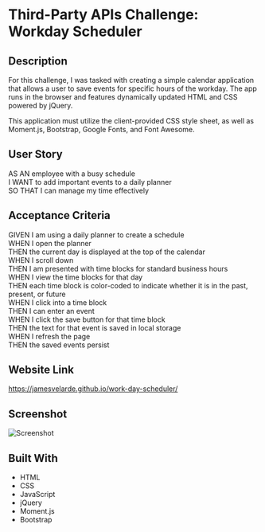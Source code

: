 # Third-Party APIs Challenge: Workday Scheduler

## Description

For this challenge, I was tasked with creating a simple calendar application that allows a user to save events for specific hours of the workday.
The app runs in the browser and features dynamically updated HTML and CSS powered by jQuery.

This application must utilize the client-provided CSS style sheet, as well as Moment.js, Bootstrap, Google Fonts, and Font Awesome.

## User Story

AS AN employee with a busy schedule  
I WANT to add important events to a daily planner  
SO THAT I can manage my time effectively  

## Acceptance Criteria

GIVEN I am using a daily planner to create a schedule  
WHEN I open the planner  
THEN the current day is displayed at the top of the calendar  
WHEN I scroll down  
THEN I am presented with time blocks for standard business hours  
WHEN I view the time blocks for that day  
THEN each time block is color-coded to indicate whether it is in the past, present, or future  
WHEN I click into a time block  
THEN I can enter an event  
WHEN I click the save button for that time block  
THEN the text for that event is saved in local storage  
WHEN I refresh the page  
THEN the saved events persist  

## Website Link

https://jamesvelarde.github.io/work-day-scheduler/

## Screenshot

![Screenshot](/assets/images/screenshot,jpg?raw=true "Optional Title")

## Built With

* HTML
* CSS
* JavaScript
* jQuery
* Moment.js
* Bootstrap
